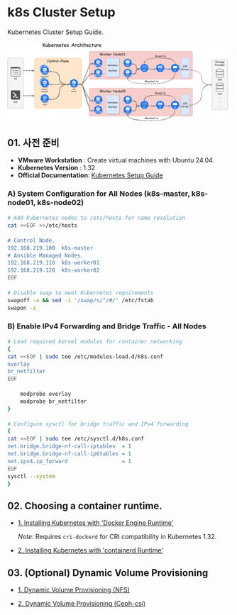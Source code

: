 # k8s Cluster Setup

Kubernetes Cluster Setup Guide.

![k8s-arch](https://github.com/revenge1005/k8s-cluster-setup/blob/main/k8s-architecture.png)

## 01. 사전 준비

- **VMware Workstation** : Create virtual machines with Ubuntu 24.04.
- **Kubernetes Version** : 1.32
- **Official Documentation**: [Kubernetes Setup Guide](https://kubernetes.io/docs/setup/production-environment/tools/kubeadm/install-kubeadm/)

### A) System Configuration for All Nodes (k8s-master, k8s-node01, k8s-node02)

```bash
# Add Kubernetes nodes to /etc/hosts for name resolution
cat <<EOF >>/etc/hosts

# Control Node.
192.168.219.100  k8s-master  
# Ansible Managed Nodes.
192.168.219.110  k8s-worker01  
192.168.219.120  k8s-worker02
EOF

# Disable swap to meet Kubernetes requirements
swapoff -a && sed -i '/swap/s/^/#/' /etc/fstab
swapon -s
```

### B) Enable IPv4 Forwarding and Bridge Traffic - All Nodes

```bash
# Load required kernel modules for container networking
{
cat <<EOF | sudo tee /etc/modules-load.d/k8s.conf
overlay
br_netfilter
EOF

	modprobe overlay
	modprobe br_netfilter
}

# Configure sysctl for bridge traffic and IPv4 forwarding
{
cat <<EOF | sudo tee /etc/sysctl.d/k8s.conf
net.bridge.bridge-nf-call-iptables  = 1
net.bridge.bridge-nf-call-ip6tables = 1
net.ipv4.ip_forward                 = 1
EOF
sysctl --system
}
```

## 02. Choosing a container runtime.

- [1. Installing Kubernetes with 'Docker Engine Runtime'](https://github.com/revenge1005/k8s-cluster-setup/tree/main/Container%20runtime/01.%20Docker%20Engine)

  *Note*: Requires `cri-dockerd` for CRI compatibility in Kubernetes 1.32.

- [2. Installing Kubernetes with 'containerd Runtime'](https://github.com/revenge1005/k8s-cluster-setup/tree/main/Container%20runtime/02.%20containerd)


## 03. (Optional) Dynamic Volume Provisioning

- [1. Dynamic Volume Provisioning (NFS)](https://github.com/revenge1005/k8s-cluster-setup/blob/main/Dynamic%20Volume%20Provisioning/NFS/readme.md)

- [2. Dynamic Volume Provisioning (Ceph-csi)]()